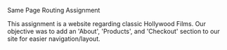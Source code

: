Same Page Routing Assignment

This assignment is a website regarding classic Hollywood Films. Our objective was to add an 'About', 'Products', and 'Checkout' section to our site for easier navigation/layout. 
